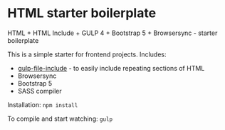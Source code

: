 # HTML starter boilerplate
HTML + HTML Include + GULP 4 + Bootstrap 5 + Browsersync - starter boilerplate 

This is a simple starter for frontend projects. Includes:
- [gulp-file-include](https://www.npmjs.com/package/gulp-file-include) - to easily include repeating sections of HTML
- Browsersync
- Bootstrap 5
- SASS compiler

Installation:
```npm install```

To compile and start watching:
```gulp```
